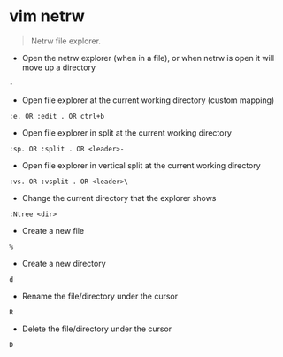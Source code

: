# vim netrw

> Netrw file explorer.

- Open the netrw explorer (when in a file), or when netrw is open it will move up a directory

`-`

- Open file explorer at the current working directory (custom mapping)

`:e. OR :edit . OR ctrl+b`

- Open file explorer in split at the current working directory

`:sp. OR :split . OR <leader>-`

- Open file explorer in vertical split at the current working directory

`:vs. OR :vsplit . OR <leader>\`

- Change the current directory that the explorer shows

`:Ntree <dir>`

- Create a new file

`%`

- Create a new directory

`d`

- Rename the file/directory under the cursor

`R`

- Delete the file/directory under the cursor

`D`
